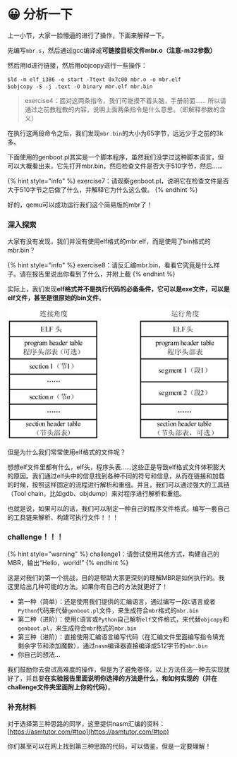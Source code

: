 # 😀 分析一下

上一小节，大家一脸懵逼的进行了操作，下面来解释一下。

先编写`mbr.s`，然后通过gcc编译成**可链接目标文件mbr.o（注意-m32参数）**

然后用ld进行链接，然后用objcopy进行一些操作：

```shell
$ld -m elf_i386 -e start -Ttext 0x7c00 mbr.o -o mbr.elf
$objcopy -S -j .text -O binary mbr.elf mbr.bin
```

> exercise4：面对这两条指令，我们可能摸不着头脑，手册前面...... 所以请通过之前教程教的内容，说明上面两条指令是什么意思。（即解释参数的含义）

在执行这两段命令之后，我们发现`mbr.bin`的大小为65字节，远远少于之前的3k多。

下面使用的genboot.pl其实是一个脚本程序，虽然我们没学过这种脚本语言，但可以大概看出来，它先打开mbr.bin，然后检查文件是否大于510字节，然后......

{% hint style="info" %}
exercise7：请观察genboot.pl，说明它在检查文件是否大于510字节之后做了什么，并解释它为什么这么做。
{% endhint %}

好的，qemu可以成功运行我们这个简易版的mbr了！

### 深入探索

大家有没有发现，我们并没有使用elf格式的mbr.elf，而是使用了bin格式的mbr.bin？

{% hint style="info" %}
exercise8：请反汇编mbr.bin，看看它究竟是什么样子。请在报告里说出你看到了什么，并附上截
{% endhint %}

实际上，我们发现**elf格式并不是执行代码的必备条件，它可以是exe文件，可以是elf文件，甚至是很原始的bin文件**。

![](../../../.gitbook/assets/image9.png)

但是为什么我们常常使用elf格式的文件呢？

想想elf文件里都有什么，elf头，程序头表......这些正是导致elf格式文件体积膨大的原因。我们通过elf头中的信息找到各种不同的符号和信息，从而在链接和加载的时候，按照这样固定的流程进行解析和重组。并且，我们可以通过强大的工具链（Tool chain，比如gdb、objdump）来对程序进行解析和重组。

也就是说，如果可以的话，我们可以制定一种自己的程序文件格式。编写一套自己的工具链来解析、构建可执行文件！！！

### challenge！！！

{% hint style="warning" %}
challenge1：请尝试使用其他方式，构建自己的MBR，输出“Hello，world!”
{% endhint %}

这是对我们的第一个挑战，目的是帮助大家更深刻的理解MBR是如何执行的。我这里给出几种可能的方法。如果你有自己的方法就更好了！



* 第一种（简单）：还是使用我们提供的汇编语言，通过编写一段`C`语言或者`Python`代码来代替`genboot.pl`文件，来生成符合`mbr`格式的`mbr.bin`
* 第二种（进阶）：使用`C`语言或`Python`自己解析`elf`文件格式，来代替`objcopy`和`genboot.pl`，来生成符合`mbr`格式的`mbr.bin`
* 第三种（进阶）：直接使用汇编语言编写代码（在汇编文件里面编写指令填充剩余字节和添加魔数），通过`nasm`编译器直接编译成512字节的`mbr.bin`
* 你自己的想法...

我们鼓励你去尝试高难度的操作，但是为了避免卷怪，以上方法任选一种去实现就好了，并且要**在实验报告里面说明你选择的方法是什么，和如何实现的（并在challenge文件夹里面附上你的代码）**。



### 补充材料

对于选择第三种思路的同学，这里提供nasm汇编的资料：[https://asmtutor.com/#top](https://asmtutor.com/#top)

你们甚至可以在网上找到第三种思路的代码，可以借鉴，但是一定要理解！

